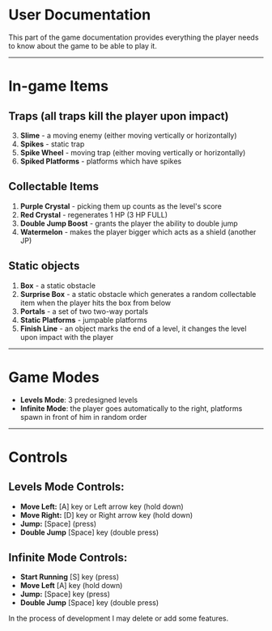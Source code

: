 # User Documentation
This part of the game documentation provides everything the player needs to know about the game to be able to play it.

---

# In-game Items

## Traps (all traps kill the player upon impact)
3. **Slime** - a moving enemy (either moving vertically or horizontally)
2. **Spikes** - static trap
3. **Spike Wheel** - moving trap (either moving vertically or horizontally)
4. **Spiked Platforms** - platforms which have spikes

## Collectable Items
1. **Purple Crystal** - picking them up counts as the level's score
2. **Red Crystal** - regenerates 1 HP (3 HP FULL)
3. **Double Jump Boost** - grants the player the ability to double jump
4. **Watermelon** - makes the player bigger which acts as a shield (another JP)

## Static objects
1. **Box** - a static obstacle
2. **Surprise Box** - a static obstacle which generates a random collectable item when the player hits the box from below
3. **Portals** - a set of two two-way portals
4. **Static Platforms** - jumpable platforms
5. **Finish Line** - an object marks the end of a level, it changes the level upon impact with the player

---

# Game Modes

- **Levels Mode**: 3 predesigned levels
- **Infinite Mode**: the player goes automatically to the right, platforms spawn in front of him in random order

---

# Controls

## Levels Mode Controls:
- **Move Left:** [A] key or Left arrow key (hold down)
- **Move Right:** [D] key or Right arrow key (hold down)
- **Jump:** [Space]  (press)
- **Double Jump** [Space] key (double press)

## Infinite Mode Controls:
- **Start Running** [S] key (press)
- **Move Left** [A] key (hold down)
- **Jump:** [Space] key (press)
- **Double Jump** [Space] key (double press)

In the process of development I may delete or add some features.